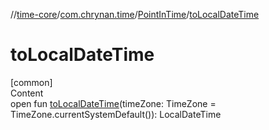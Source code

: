 //[time-core](../../../index.md)/[com.chrynan.time](../index.md)/[PointInTime](index.md)/[toLocalDateTime](to-local-date-time.md)



# toLocalDateTime  
[common]  
Content  
open fun [toLocalDateTime](to-local-date-time.md)(timeZone: TimeZone = TimeZone.currentSystemDefault()): LocalDateTime  



